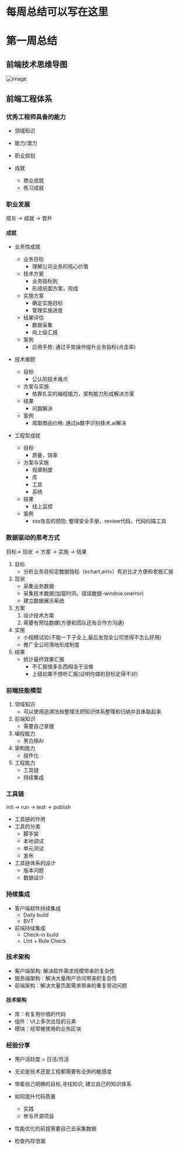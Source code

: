 # 每周总结可以写在这里

# 第一周总结

## 前端技术思维导图

   ![image]('./FE.png')

## 前端工程体系

### 优秀工程师具备的能力

- 领域知识

- 能力/潜力

- 职业规划

- 成就

  - 商业成就
  - 练习成就

### 职业发展

 成长 -> 成就 -> 晋升

#### 成就

- 业务性成就
  - 业务目标
    - 理解公司业务的核心价值
  - 技术方案
    - 业务指标到
    - 形成纸面方案，完成
  - 实施方案
    - 确定实施目标
    - 管理实施进度
  - 结果评估
    - 数据采集
    - 向上级汇报
  - 案例
    - 应用手势: 通过手势操作提升业务指标(点击率)

- 技术难题
  - 目标
    - 公认的技术难点
  - 方案与实施
    - 依靠扎实的编程能力，架构能力形成解决方案
  - 结果
    - 问题解决
  - 案例
    - 爬取商品价格: 通过js数字识别技术,ai解决

- 工程型成就
  - 目标
    - 质量，效率
  - 方案与实施
    - 规章制度
    - 库
    - 工具
    - 系统
  - 结果
    - 线上监控
  - 案例
    - xss攻击的预防: 整理安全手册，review代码，代码扫描工具

### 数据驱动的思考方式

目标-> 现状 -> 方案 -> 实施 -> 结果

1. 目标
   - 分析业务目标定数据指标（echart,antv）有对比才方便和老板汇报
2. 现状
   - 采集业务数据
   - 采集技术数据(加载时间，错误数据-window.onerror)
   - 建立数据展示系统
3. 方案
   1. 设计技术方案
   2. 需要有预估数据(方便和团队还有合作方沟通)
4. 实施
   - 小规模试验(不能一下子全上,最后发现全公司觉得不怎么好用)
   - 推广全公司落地形成制度
5. 结果
   - 统计最终效果汇报
     - 不汇报很多东西相当于没做
     - 上级如果不想听汇报(证明你做的目标定得不对)

### 前端技能模型

1. 领域知识
   - 可以使用追溯法和整理法把知识体系整理和归纳并且串联起来
2. 前端知识
   - 需要自己掌握
3. 编程能力
   - 黑白棋AI
4. 架构能力
   - 组件化
5. 工程能力
   - 工具链
   - 持续集成

### 工具链

init -> run -> test -> publish

- 工具链的作用
- 工具的分类
  - 脚手架
  - 本地调试
  - 单元测试
  - 发布
- 工具链体系的设计
  - 版本问题
  - 数据设计

### 持续集成

- 客户端软件持续集成
  - Daily build
  - BVT
- 前端持续集成
  - Check-in build
  - LInt + Rule Check

### 技术架构

- 客户端架构: 解决软件需求规模带来的复杂性
- 服务端架构：解决大量用户访问带来的复杂性
- 前端架构：解决大量页面需求带来的重复劳动问题

#### 技术架构

- 库：有复用价值的代码
- 组件：UI上多次出现的元素
- 模块：经常被使用的业务区块

### 经验分享

- 用户活跃度 = 日活/月活

- 无论是技术还是工程都需要有业务的敏感度

- 带着自己明确的目标,寻找知识, 建立自己的知识体系

- 如何提升代码质量
  - 实践
  - 参与开源项目

- 性能优化的前提需要自己去采集数据

- 检查内存泄漏